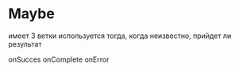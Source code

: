 # Maybe

имеет 3 ветки
используется тогда, когда неизвестно, прийдет ли результат

onSucces
onComplete
onError
